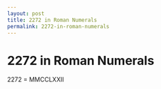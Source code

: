 ```yaml
---
layout: post
title: 2272 in Roman Numerals
permalink: 2272-in-roman-numerals
---
```


# 2272 in Roman Numerals

2272 = MMCCLXXII
